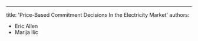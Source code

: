 ---
title: 'Price-Based Commitment Decisions In the Electricity Market'
authors:
  - Eric Allen
  - Marija Ilic
